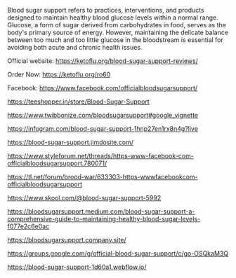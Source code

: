 Blood sugar support refers to practices, interventions, and products designed to maintain healthy blood glucose levels within a normal range. Glucose, a form of sugar derived from carbohydrates in food, serves as the body's primary source of energy. However, maintaining the delicate balance between too much and too little glucose in the bloodstream is essential for avoiding both acute and chronic health issues.

Official website: https://ketoflu.org/blood-sugar-support-reviews/

Order Now: https://ketoflu.org/ro60

Facebook:  https://www.facebook.com/officialbloodsugarsupport/

https://teeshopper.in/store/Blood-Sugar-Support

https://www.twibbonize.com/bloodsugarsupport#google_vignette

https://infogram.com/blood-sugar-support-1hnp27en1rx8n4g?live

https://blood-sugar-support.jimdosite.com/

https://www.styleforum.net/threads/https-www-facebook-com-officialbloodsugarsupport.780071/

https://tl.net/forum/brood-war/633303-https-wwwfacebookcom-officialbloodsugarsupport

https://www.skool.com/@blood-sugar-support-5992

https://bloodsugarsupport.medium.com/blood-sugar-support-a-comprehensive-guide-to-maintaining-healthy-blood-sugar-levels-f077e2c6e0ac

https://bloodsugarsupport.company.site/

https://groups.google.com/g/official-blood-sugar-support/c/go-OSQkaM3Q

https://blood-sugar-support-1d60a1.webflow.io/
